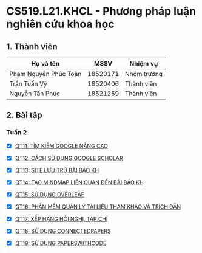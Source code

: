 # **CS519.L21.KHCL - Phương pháp luận nghiên cứu khoa học**
  
  
## 1. Thành viên

|       **Họ và tên**       |  **MSSV**  |  **Nhiệm vụ**   |
|---------------------------|------------|-----------------|
|   Phạm Nguyễn Phúc Toàn   |  18520171  |   Nhóm trưởng   |
|        Trần Tuấn Vỹ       |  18520406  |   Thành viên    |
|      Nguyễn Tấn Phúc      |  18521259  |   Thành viên    |

## 2. Bài tập

### **Tuần 2**

- [x] [QT11: TÌM KIẾM GOOGLE NÂNG CAO](Week2/QT11.md)

- [x] [QT12: CÁCH SỬ DỤNG GOOGLE SCHOLAR](Week2/QT12.md)

- [x] [QT13: SITE LƯU TRỮ BÀI BÁO KH](Week2/QT13.md)

- [x] [QT14: TẠO MINDMAP LIÊN QUAN ĐẾN BÀI BÁO KH](Week2/QT14.md)

- [x] [QT15: SỬ DỤNG OVERLEAF](Week2/QT15.pdf)

- [x] [QT16: PHẦN MỀM QUẢN LÝ TÀI LIỆU THAM KHẢO VÀ TRÍCH DẪN](Week2/QT16.md)

- [x] [QT17: XẾP HẠNG HỘI NGHỊ, TẠP CHÍ](Week2/QT17.md)

- [x] [QT18: SỬ DỤNG CONNECTEDPAPERS](Week2/QT18.md)

- [x] [QT19: SỬ DỤNG PAPERSWITHCODE](Week2/QT19.md)
